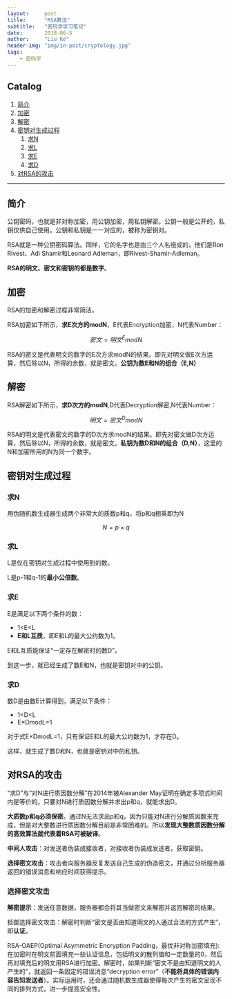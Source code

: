 ```yaml
---
layout:     post
title:      "RSA算法"
subtitle:   "密码学学习笔记"
date:       2018-06-5
author:     "Liu Ke"
header-img: "img/in-post/cryptology.jpg"
tags:
    - 密码学
---
```

<script type="text/javascript" src="http://cdn.mathjax.org/mathjax/latest/MathJax.js?config=default"></script>

## Catalog

1. [简介](#简介)
2. [加密](#加密)
3. [解密](#解密)
3. [密钥对生成过程](#密钥对生成过程)
	1. [求N](#求N)
	2. [求L](#求L)
	3. [求E](#求E)
	4. [求D](#求D)
4. [对RSA的攻击](#对RSA的攻击)


---

## 简介

公钥密码，也就是非对称加密，用公钥加密，用私钥解密。公钥一般是公开的，私钥仅供自己使用。公钥和私钥是一一对应的，被称为密钥对。

RSA就是一种公钥密码算法。同样，它的名字也是由三个人名组成的，他们是Ron Rivest、Adi Shamir和Leonard Adleman，即Rivest-Shamir-Adleman。

**RSA的明文、密文和密钥的都是数字**。

## 加密

RSA的加密和解密过程非常简洁。

RSA加密如下所示，**求E次方的modN**，E代表Encryption加密，N代表Number：

$$ 密文=明文^EmodN $$

RSA的密文是代表明文的数字的E次方求modN的结果。即先对明文做E次方运算，然后除以N，所得的余数，就是密文。**公钥为数E和N的组合（E,N）**


## 解密

RSA解密如下所示，**求D次方的modN**,D代表Decryption解密,N代表Number：

$$ 明文=密文^DmodN $$

RSA的明文是代表密文的数字的D次方求modN的结果。即先对密文做D次方运算，然后除以N，所得的余数，就是密文。**私钥为数D和N的组合（D,N）**，这里的N和加密所用的N为同一个数字。


## 密钥对生成过程

### 求N

用伪随机数生成器生成两个非常大的质数p和q，将p和q相乘即为N

$$ N=p×q $$

### 求L

L是仅在密钥对生成过程中使用到的数。

L是p-1和q-1的**最小公倍数**。

### 求E

E是满足以下两个条件的数：

- 1<E<L
- **E和L互质**，即E和L的最大公约数为1。

E和L互质能保证“一定存在解密时的数D”。

到这一步，就已经生成了数E和N，也就是密钥对中的公钥。

### 求D

数D是由数E计算得到，满足以下条件：

- 1<D<L
- E×DmodL=1

对于式E×DmodL=1，只有保证E和L的最大公约数为1，才存在D。

这样，就生成了数D和N，也就是密钥对中的私钥。

## 对RSA的攻击

“求D”与“对N进行质因数分解”在2014年被Alexander May证明在确定多项式时间内是等价的。只要对N进行质因数分解并求出p和q，就能求出D。

**大质数p和q必须保密**。通过N无法求出p和q，因为只能对N进行分解质因数来完成，但是对大整数进行质因数分解目前是非常困难的。所以**发现大整数质因数分解的高效算法就代表着RSA可被破译**。

**中间人攻击**：对发送者伪装成接收者，对接收者伪装成发送者，获取密钥。

**选择密文攻击**：攻击者向服务器反复发送自己生成的伪造密文，并通过分析服务器返回的错误消息和响应时间获得提示。

### 选择密文攻击

**解密提示**：发送任意数据，服务器都会将其当做密文来解密并返回解密的结果。

抵御选择密文攻击：解密时判断“密文是否由知道明文的人通过合法的方式产生”，即**认证**。

RSA-OAEP(Optimal Asymmetric Encryption Padding，最优非对称加密填充):在加密时在明文前面填充一些认证信息，包括明文的散列值和一定数量的0，然后再对填充后的明文用RSA进行加密。解密时，如果判断“密文不是由知道明文的人产生的”，就返回一条固定的错误消息“decryption error”（**不能将具体的错误内容告知发送者**）。实际运用时，还会通过随机数生成器使得每次产生的密文呈现不同的排列方式，进一步提高安全性。



